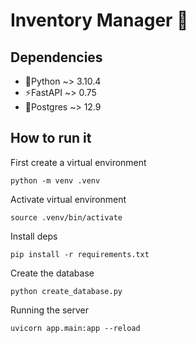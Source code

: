 # Inventory Manager 📜

## Dependencies

* 🐍Python ~> 3.10.4
* ⚡️FastAPI ~> 0.75
* 🐘Postgres ~> 12.9

## How to run it

First create a virtual environment

```shell
python -m venv .venv
```

Activate virtual environment

```shell
source .venv/bin/activate
```

Install deps

```shell
pip install -r requirements.txt
```

Create the database

```shell
python create_database.py
```

Running the server

```shell
uvicorn app.main:app --reload
```
